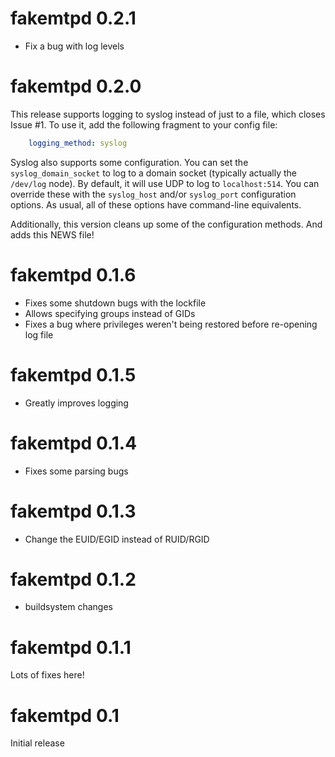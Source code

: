 fakemtpd 0.2.1
==============
* Fix a bug with log levels

fakemtpd 0.2.0
==============
This release supports logging to syslog instead of just to a file, which closes Issue #1. To use it, add the following fragment to your config file:

```yaml
    logging_method: syslog
```

Syslog also supports some configuration. You can set the `syslog_domain_socket` to log to a domain socket (typically actually the `/dev/log` node). By default, it will use UDP to log to `localhost:514`. You can override these with the `syslog_host` and/or `syslog_port` configuration options. As usual, all of these options have command-line equivalents.

Additionally, this version cleans up some of the configuration methods. And adds this NEWS file!

fakemtpd 0.1.6
==============
* Fixes some shutdown bugs with the lockfile
* Allows specifying groups instead of GIDs
* Fixes a bug where privileges weren't being restored before re-opening log
  file

fakemtpd 0.1.5
==============
* Greatly improves logging

fakemtpd 0.1.4
==============
* Fixes some parsing bugs

fakemtpd 0.1.3
==============
* Change the EUID/EGID instead of RUID/RGID

fakemtpd 0.1.2
==============
* buildsystem changes

fakemtpd 0.1.1
==============
Lots of fixes here!

fakemtpd 0.1
============
Initial release
